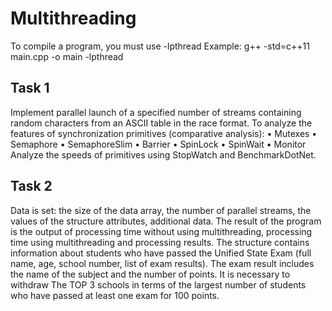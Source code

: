 # Multithreading
To compile a program, you must use -lpthread
Example:
g++ -std=c++11 main.cpp -o main -lpthread

## Task 1
Implement parallel launch of a specified number of streams
containing random characters from an ASCII table in the race format.
To analyze the features of synchronization primitives
(comparative analysis):
• Mutexes
• Semaphore
• SemaphoreSlim
• Barrier
• SpinLock
• SpinWait
• Monitor
Analyze the speeds of primitives using
StopWatch and BenchmarkDotNet.

## Task 2 
Data is set: the size of the data array, the number of parallel
streams, the values of the structure attributes, additional data.
The result of the program is the output of processing time without
using multithreading, processing time using
multithreading and processing results.
The structure contains information about students who have passed the Unified State Exam (full name,
age, school number, list of exam results). The exam result
includes the name of the subject and the number of points. It is necessary to withdraw
The TOP 3 schools in terms of the largest number of students who have passed
at least one exam for 100 points.